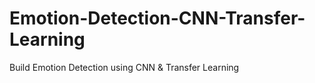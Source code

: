 # Emotion-Detection-CNN-Transfer-Learning
Build Emotion Detection using CNN &amp; Transfer Learning 
